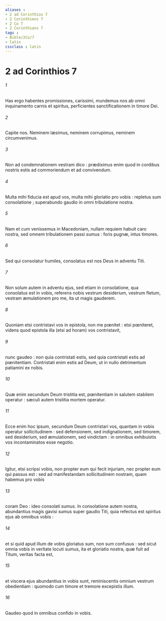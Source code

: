 ```yaml
---
aliases : 
- 2 ad Corinthios 7
- 2 Corinthiens 7
- 2 Co 7
- 2 Corinthians 7
tags : 
- Bible/2Co/7
- latin
cssclass : latin
---
```


# 2 ad Corinthios 7

###### 1
Has ergo habentes promissiones, carissimi, mundemus nos ab omni inquinamento carnis et spiritus, perficientes sanctificationem in timore Dei.
###### 2
Capite nos. Neminem læsimus, neminem corrupimus, neminem circumvenimus.
###### 3
Non ad condemnationem vestram dico : prædiximus enim quod in cordibus nostris estis ad commoriendum et ad convivendum.
###### 4
Multa mihi fiducia est apud vos, multa mihi gloriatio pro vobis : repletus sum consolatione ; superabundo gaudio in omni tribulatione nostra.
###### 5
Nam et cum venissemus in Macedoniam, nullam requiem habuit caro nostra, sed omnem tribulationem passi sumus : foris pugnæ, intus timores.
###### 6
Sed qui consolatur humiles, consolatus est nos Deus in adventu Titi.
###### 7
Non solum autem in adventu ejus, sed etiam in consolatione, qua consolatus est in vobis, referens nobis vestrum desiderium, vestrum fletum, vestram æmulationem pro me, ita ut magis gauderem.
###### 8
Quoniam etsi contristavi vos in epistola, non me pœnitet : etsi pœniteret, videns quod epistola illa (etsi ad horam) vos contristavit,
###### 9
nunc gaudeo : non quia contristati estis, sed quia contristati estis ad pœnitentiam. Contristati enim estis ad Deum, ut in nullo detrimentum patiamini ex nobis.
###### 10
Quæ enim secundum Deum tristitia est, pœnitentiam in salutem stabilem operatur : sæculi autem tristitia mortem operatur.
###### 11
Ecce enim hoc ipsum, secundum Deum contristari vos, quantam in vobis operatur sollicitudinem : sed defensionem, sed indignationem, sed timorem, sed desiderium, sed æmulationem, sed vindictam : in omnibus exhibuistis vos incontaminatos esse negotio.
###### 12
Igitur, etsi scripsi vobis, non propter eum qui fecit injuriam, nec propter eum qui passus est : sed ad manifestandam sollicitudinem nostram, quam habemus pro vobis
###### 13
coram Deo : ideo consolati sumus. In consolatione autem nostra, abundantius magis gavisi sumus super gaudio Titi, quia refectus est spiritus ejus ab omnibus vobis :
###### 14
et si quid apud illum de vobis gloriatus sum, non sum confusus : sed sicut omnia vobis in veritate locuti sumus, ita et gloriatio nostra, quæ fuit ad Titum, veritas facta est,
###### 15
et viscera ejus abundantius in vobis sunt, reminiscentis omnium vestrum obedientiam : quomodo cum timore et tremore excepistis illum.
###### 16
Gaudeo quod in omnibus confido in vobis.
